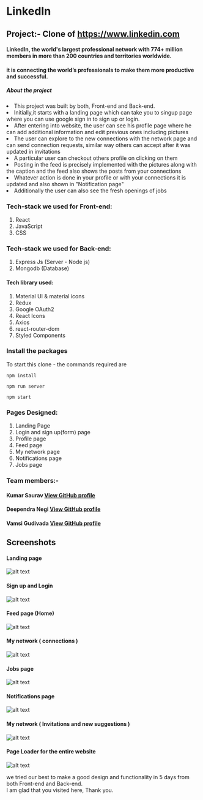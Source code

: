 # LinkedIn
## Project:- Clone of https://www.linkedin.com

#### LinkedIn, the world's largest professional network with 774+ million members in more than 200 countries and territories worldwide.

#### it is connecting the world’s professionals to make them more productive and successful.

##### About the project
<li>This project was built by both, Front-end and Back-end.</li>
<li>Initially,it starts with a landing page which can take you to singup page where you can use google sign in to sign up or login.</li>
<li>After entering into website, the user can see his profile page where he can add additional information and edit previous ones including pictures </li>
<li>The user can explore to the new connections with the network page and can send connection requests, similar way others can accept after it was updated in invitations </li>
<li>A particular user can checkout others profile on clicking on them</li>
<li>Posting in the feed is precisely implemented with the pictures along with the caption and the feed also shows the posts from your connections </li>
<li> Whatever action is done in your profile or with your connections it is updated and also shown in "Notification page"</li>
<li>Additionally the user can also see the fresh openings of jobs</li>

### Tech-stack we used for Front-end:
1. React 
2. JavaScript
3. CSS

### Tech-stack we used for Back-end:
1. Express Js (Server - Node js)
2. Mongodb (Database)

#### Tech library used:
1. Material UI & material icons
2. Redux
3. Google OAuth2
5. React Icons
6. Axios
7. react-router-dom
8. Styled Components

### Install the packages
To start this clone - the commands required are
```
npm install
```
```
npm run server
```
```
npm start
```

### Pages Designed:
1. Landing Page
2. Login and sign up(form) page
3. Profile page
4. Feed page
5. My network page
6. Notifications page
7. Jobs page

### Team members:-
#### Kumar Saurav [View GitHub profile](https://https://github.com/ks-1007)
#### Deependra Negi [View GitHub profile](https://github.com/Deependra-Negi)
#### Vamsi Gudivada [View GitHub profile](https://github.com/vamsinagendra2)

## Screenshots
#### Landing page

![alt text](https://github.com/ks-1007/LinkedIn-project/blob/vamsi/screenshots/1.png)

#### Sign up and Login

![alt text](https://github.com/ks-1007/LinkedIn-project/blob/vamsi/screenshots/2.png)

#### Feed page (Home)

![alt text](https://github.com/ks-1007/LinkedIn-project/blob/vamsi/screenshots/3.png)

#### My network ( connections )

![alt text](https://github.com/ks-1007/LinkedIn-project/blob/vamsi/screenshots/4.png)

#### Jobs page

![alt text](https://github.com/ks-1007/LinkedIn-project/blob/vamsi/screenshots/5.png)

#### Notifications page

![alt text](https://github.com/ks-1007/LinkedIn-project/blob/vamsi/screenshots/6.png)

#### My network ( Invitations and new suggestions )

![alt text](https://github.com/ks-1007/LinkedIn-project/blob/vamsi/screenshots/7.png)

#### Page Loader for the entire website

![alt text](https://github.com/ks-1007/LinkedIn-project/blob/vamsi/screenshots/8.png)


we tried our best to make a good design and functionality in 5 days from both Front-end and Back-end.<br/>
I am glad that you visited here, Thank you.
